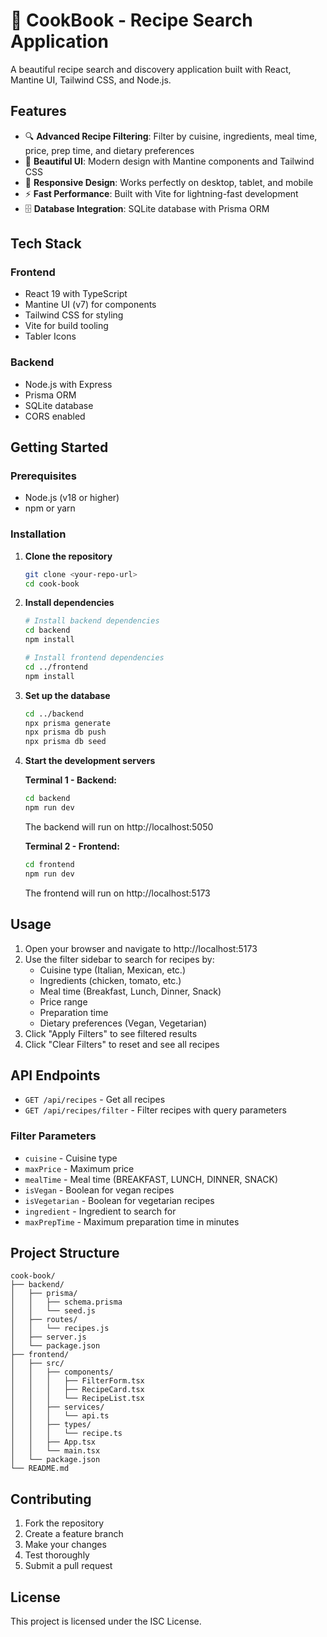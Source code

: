 # 🍳 CookBook - Recipe Search Application

A beautiful recipe search and discovery application built with React, Mantine UI, Tailwind CSS, and Node.js.

## Features

- 🔍 **Advanced Recipe Filtering**: Filter by cuisine, ingredients, meal time, price, prep time, and dietary preferences
- 🎨 **Beautiful UI**: Modern design with Mantine components and Tailwind CSS
- 📱 **Responsive Design**: Works perfectly on desktop, tablet, and mobile
- ⚡ **Fast Performance**: Built with Vite for lightning-fast development
- 🗄️ **Database Integration**: SQLite database with Prisma ORM

## Tech Stack

### Frontend
- React 19 with TypeScript
- Mantine UI (v7) for components
- Tailwind CSS for styling
- Vite for build tooling
- Tabler Icons

### Backend
- Node.js with Express
- Prisma ORM
- SQLite database
- CORS enabled

## Getting Started

### Prerequisites
- Node.js (v18 or higher)
- npm or yarn

### Installation

1. **Clone the repository**
   ```bash
   git clone <your-repo-url>
   cd cook-book
   ```

2. **Install dependencies**
   ```bash
   # Install backend dependencies
   cd backend
   npm install
   
   # Install frontend dependencies
   cd ../frontend
   npm install
   ```

3. **Set up the database**
   ```bash
   cd ../backend
   npx prisma generate
   npx prisma db push
   npx prisma db seed
   ```

4. **Start the development servers**

   **Terminal 1 - Backend:**
   ```bash
   cd backend
   npm run dev
   ```
   The backend will run on http://localhost:5050

   **Terminal 2 - Frontend:**
   ```bash
   cd frontend
   npm run dev
   ```
   The frontend will run on http://localhost:5173

## Usage

1. Open your browser and navigate to http://localhost:5173
2. Use the filter sidebar to search for recipes by:
   - Cuisine type (Italian, Mexican, etc.)
   - Ingredients (chicken, tomato, etc.)
   - Meal time (Breakfast, Lunch, Dinner, Snack)
   - Price range
   - Preparation time
   - Dietary preferences (Vegan, Vegetarian)
3. Click "Apply Filters" to see filtered results
4. Click "Clear Filters" to reset and see all recipes

## API Endpoints

- `GET /api/recipes` - Get all recipes
- `GET /api/recipes/filter` - Filter recipes with query parameters

### Filter Parameters
- `cuisine` - Cuisine type
- `maxPrice` - Maximum price
- `mealTime` - Meal time (BREAKFAST, LUNCH, DINNER, SNACK)
- `isVegan` - Boolean for vegan recipes
- `isVegetarian` - Boolean for vegetarian recipes
- `ingredient` - Ingredient to search for
- `maxPrepTime` - Maximum preparation time in minutes

## Project Structure

```
cook-book/
├── backend/
│   ├── prisma/
│   │   ├── schema.prisma
│   │   └── seed.js
│   ├── routes/
│   │   └── recipes.js
│   ├── server.js
│   └── package.json
├── frontend/
│   ├── src/
│   │   ├── components/
│   │   │   ├── FilterForm.tsx
│   │   │   ├── RecipeCard.tsx
│   │   │   └── RecipeList.tsx
│   │   ├── services/
│   │   │   └── api.ts
│   │   ├── types/
│   │   │   └── recipe.ts
│   │   ├── App.tsx
│   │   └── main.tsx
│   └── package.json
└── README.md
```

## Contributing

1. Fork the repository
2. Create a feature branch
3. Make your changes
4. Test thoroughly
5. Submit a pull request

## License

This project is licensed under the ISC License. 